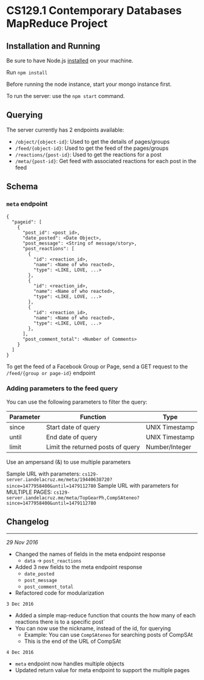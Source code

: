 # CS129.1 Contemporary Databases MapReduce Project

## Installation and Running

Be sure to have Node.js [installed](https://nodejs.org/en/download/package-manager/) on your machine.

Run `npm install`

Before running the node instance, start your mongo instance first.

To run the server: use the `npm start` command.

## Querying

The server currently has 2 endpoints available:
- `/object/{object-id}`: Used to get the details of pages/groups
- `/feed/{object-id}`: Used to get the feed of the pages/groups
- `/reactions/{post-id}`: Used to get the reactions for a post
- `/meta/{post-id}`: Get feed with associated reactions for each post in the feed


## Schema

### `meta` endpoint

~~~
{
  "pageid": [
    {
      "post_id": <post_id>,
      "date_posted": <Date Object>,
      "post_message": <String of message/story>,
      "post_reactions": [
        {
          "id": <reaction_id>,
          "name": <Name of who reacted>,
          "type": <LIKE, LOVE, ...>
        },
        {
          "id": <reaction_id>,
          "name": <Name of who reacted>,
          "type": <LIKE, LOVE, ...>
        },
        {
          "id": <reaction_id>,
          "name": <Name of who reacted>,
          "type": <LIKE, LOVE, ...>
        },
      ],
      "post_comment_total": <Number of Comments>
    }
  ]
}
~~~

To get the feed of a Facebook Group or Page, send a GET request to
the `/feed/{group or page-id}` endpoint

### Adding parameters to the feed query

You can use the following parameters to filter the query:

| Parameter | Function | Type |
|-----------|----------|------|
| since | Start date of query | UNIX Timestamp |
| until | End date of query | UNIX Timestamp |
| limit | Limit the returned posts of query | Number/Integer |

Use an ampersand (&) to use multiple parameters

Sample URL with parameters: `cs129-server.iandelacruz.me/meta/19440638720?since=1477958400&until=1479112780`
Sample URL with parameters for MULTIPLE PAGES: `cs129-server.iandelacruz.me/meta/TopGearPh,CompSAteneo?since=1477958400&until=1479112780`

## Changelog
---

*29 Nov 2016*
- Changed the names of fields in the meta endpoint response
  - `data` -> `post_reactions`
- Added 3 new fields to the meta endpoint response
  - `date_posted`
  - `post_message`
  - `post_comment_total`
- Refactored code for modularization

`3 Dec 2016`
- Added a simple map-reduce function that counts the how many of each reactions there is to a specific post`
- You can now use the nickname, instead of the id, for querying
  - Example: You can use `CompSAteneo` for searching posts of CompSAt
  - This is the end of the URL of CompSAt

`4 Dec 2016`
- `meta` endpoint now handles multiple objects
- Updated return value for meta endpoint to support the multiple pages
